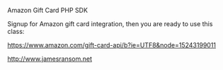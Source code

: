 Amazon Gift Card PHP SDK

Signup for Amazon gift card integration, then you are ready to use this class:

https://www.amazon.com/gift-card-api/b?ie=UTF8&node=15243199011

<a href='http://www.jamesransom.net'>http://www.jamesransom.net</a>
